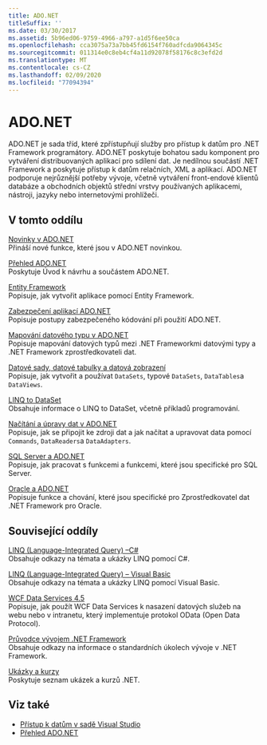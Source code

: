 ```yaml
---
title: ADO.NET
titleSuffix: ''
ms.date: 03/30/2017
ms.assetid: 5b96ed06-9759-4966-a797-a1d5f6ee50ca
ms.openlocfilehash: cca3075a73a7bb45fd6154f760adfcda9064345c
ms.sourcegitcommit: 011314e0c8eb4cf4a11d92078f58176c8c3efd2d
ms.translationtype: MT
ms.contentlocale: cs-CZ
ms.lasthandoff: 02/09/2020
ms.locfileid: "77094394"
---
```

# <a name="adonet"></a>ADO.NET

ADO.NET je sada tříd, které zpřístupňují služby pro přístup k datům pro .NET Framework programátory. ADO.NET poskytuje bohatou sadu komponent pro vytváření distribuovaných aplikací pro sdílení dat. Je nedílnou součástí .NET Framework a poskytuje přístup k datům relačních, XML a aplikací. ADO.NET podporuje nejrůznější potřeby vývoje, včetně vytváření front-endové klientů databáze a obchodních objektů střední vrstvy používaných aplikacemi, nástroji, jazyky nebo internetovými prohlížeči.  
  
## <a name="in-this-section"></a>V tomto oddílu  
 [Novinky v ADO.NET](whats-new.md)  
 Přináší nové funkce, které jsou v ADO.NET novinkou.  
  
 [Přehled ADO.NET](ado-net-overview.md)  
 Poskytuje Úvod k návrhu a součástem ADO.NET.  
  
 [Entity Framework](/ef/ef6/index)  
 Popisuje, jak vytvořit aplikace pomocí Entity Framework.  
  
 [Zabezpečení aplikací ADO.NET](securing-ado-net-applications.md)  
 Popisuje postupy zabezpečeného kódování při použití ADO.NET.  
  
 [Mapování datového typu v ADO.NET](data-type-mappings-in-ado-net.md)  
 Popisuje mapování datových typů mezi .NET Frameworkmi datovými typy a .NET Framework zprostředkovateli dat.  
  
 [Datové sady, datové tabulky a datová zobrazení](./dataset-datatable-dataview/index.md)  
 Popisuje, jak vytvořit a používat `DataSets`, typové `DataSets`, `DataTables`a `DataViews`.  
  
 [LINQ to DataSet](linq-to-dataset.md)  
 Obsahuje informace o LINQ to DataSet, včetně příkladů programování.  
  
 [Načítání a úpravy dat v ADO.NET](retrieving-and-modifying-data.md)  
 Popisuje, jak se připojit ke zdroji dat a jak načítat a upravovat data pomocí `Commands`, `DataReaders`a `DataAdapters`.  
  
 [SQL Server a ADO.NET](./sql/index.md)  
 Popisuje, jak pracovat s funkcemi a funkcemi, které jsou specifické pro SQL Server.  
  
 [Oracle a ADO.NET](oracle-and-adonet.md)  
 Popisuje funkce a chování, které jsou specifické pro Zprostředkovatel dat .NET Framework pro Oracle.  
  
## <a name="related-sections"></a>Související oddíly  
 [LINQ (Language-Integrated Query) –C#](../../../csharp/programming-guide/concepts/linq/index.md)  
 Obsahuje odkazy na témata a ukázky LINQ pomocí C#.  
  
 [LINQ (Language-Integrated Query) – Visual Basic](../../../visual-basic/programming-guide/concepts/linq/index.md)  
 Obsahuje odkazy na témata a ukázky LINQ pomocí Visual Basic.  
  
 [WCF Data Services 4.5](../wcf/index.md)  
 Popisuje, jak použít WCF Data Services k nasazení datových služeb na webu nebo v intranetu, který implementuje protokol OData (Open Data Protocol).  
  
 [Průvodce vývojem .NET Framework](../../development-guide.md)  
 Obsahuje odkazy na informace o standardních úkolech vývoje v .NET Framework.  
  
 [Ukázky a kurzy](../../../samples-and-tutorials/index.md)  
 Poskytuje seznam ukázek a kurzů .NET.
  
## <a name="see-also"></a>Viz také

- [Přístup k datům v sadě Visual Studio](/visualstudio/data-tools/accessing-data-in-visual-studio)
- [Přehled ADO.NET](ado-net-overview.md)
